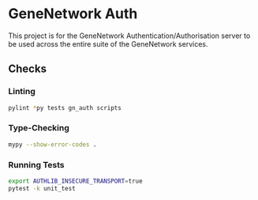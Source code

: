 # GeneNetwork Auth

This project is for the GeneNetwork Authentication/Authorisation server to be
used across the entire suite of the GeneNetwork services.



## Checks

### Linting

```bash
pylint *py tests gn_auth scripts
```

### Type-Checking

```bash
mypy --show-error-codes .
```

### Running Tests

```bash
export AUTHLIB_INSECURE_TRANSPORT=true
pytest -k unit_test
```
